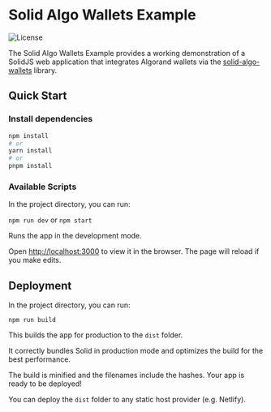 # Solid Algo Wallets Example

![License](https://img.shields.io/github/license/SilentRhetoric/solid-algo-wallets-example)

 The Solid Algo Wallets Example provides a working demonstration of a SolidJS web application that integrates Algorand wallets via the [solid-algo-wallets](https://github.com/SilentRhetoric/solid-algo-wallets) library.

## Quick Start

### Install dependencies

```bash
npm install
# or
yarn install
# or
pnpm install
```

### Available Scripts

In the project directory, you can run:

`npm run dev` or `npm start`

Runs the app in the development mode.

Open [http://localhost:3000](http://localhost:3000) to view it in the browser.  The page will reload if you make edits.

## Deployment

In the project directory, you can run:

`npm run build`

This builds the app for production to the `dist` folder.

It correctly bundles Solid in production mode and optimizes the build for the best performance.

The build is minified and the filenames include the hashes.
Your app is ready to be deployed!

You can deploy the `dist` folder to any static host provider (e.g. Netlify).
